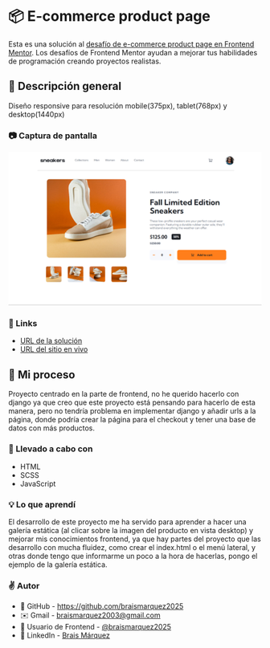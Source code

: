 # 📦 E-commerce product page

Esta es una solución al [desafío de e-commerce product page en Frontend Mentor](https://www.frontendmentor.io/challenges/ecommerce-product-page-UPsZ9MJp6). Los desafíos de Frontend Mentor ayudan a mejorar tus habilidades de programación creando proyectos realistas.

## 🔎 Descripción general
Diseño responsive para resolución mobile(375px), tablet(768px) y desktop(1440px)

### 📷 Captura de pantalla
![](./images/Frontend-Mentor-E-commerce-product-page-08-05-2025_07_17_PM.png)


### 🔗 Links
- [URL de la solución]([https://www.frontendmentor.io/solutions/men-navegable-de-pgina-web-html-y-css-vUgVs_SLAZ](https://www.frontendmentor.io/solutions/solution-e-commerce-product-page-_Ag3hOWf_A))
- [URL del sitio en vivo]([https://braismarquez2025.github.io/social-links-profile-main/](https://braismarquez2025.github.io/E-commerce-product-page/))


## 👤 Mi proceso
Proyecto centrado en la parte de frontend, no he querido hacerlo con django ya que creo que este proyecto está pensando para hacerlo de esta manera, pero no tendría problema en implementar django y añadir urls a la página, donde podría crear la página para el checkout y tener una base de datos con más productos. 

### 🔧 Llevado a cabo con
- HTML
- SCSS
- JavaScript

### 💡 Lo que aprendí
El desarrollo de este proyecto me ha servido para aprender a hacer una galería estática (al clicar sobre la imagen del producto en vista desktop) y mejorar mis conocimientos frontend, ya que hay partes del proyecto que las desarrollo con mucha fluidez, como crear el index.html o el menú lateral, y otras donde tengo que informarme un poco a la hora de hacerlas, pongo el ejemplo de la galería estática.

### ✌️ Autor 
- 💼 GitHub - https://github.com/braismarquez2025
- ✉️ Gmail - braismarquez2003@gmail.com
- 👤 Usuario de Frontend - [@braismarquez2025](https://www.frontendmentor.io/profile/braismarquez2025)
- 🔗 LinkedIn - [Brais Márquez](https://www.linkedin.com/in/brais-m%C3%A1rquez-b133b7365/)
